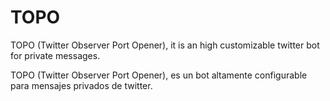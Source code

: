 # TOPO
TOPO (Twitter Observer Port Opener), it is an high customizable twitter bot for private messages.

TOPO (Twitter Observer Port Opener), es un bot altamente configurable para mensajes privados de twitter.
